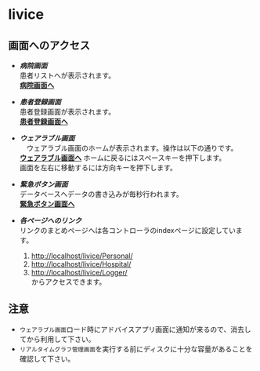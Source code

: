 # livice   


## 画面へのアクセス
- ***病院画面***   
   患者リストへが表示されます。   
   **[病院画面へ](http://localhost/livice/hospital/patient_list)**

- ***患者登録画面***   
   患者登録画面が表示されます。   
   **[患者登録画面へ](http://localhost/livice/hospital/patient_insert)**

- ***ウェアラブル画面***   
　ウェアラブル画面のホームが表示されます。操作は以下の通りです。   
   **[ウェアラブル画面へ](http://localhost/livice/Personal/home)**
      ホームに戻るにはスペースキーを押下します。   
      画面を左右に移動するには方向キーを押下します。   

- ***緊急ボタン画面***   
  データベースへデータの書き込みが毎秒行われます。  
   **[緊急ボタン画面へ](http://localhost/livice/Persoanl/emergency_operation)**

- ***各ページへのリンク***   
  リンクのまとめページへは各コントローラのindexページに設定しています。
  1. [http://localhost/livice/Personal/](http://localhost/livice/Personal/)
  2. [http://localhost/livice/Hospital/](http://localhost/livice/Hospital/)
  3. [http://localhost/livice/Logger/](http://localhost/livice/Logger/)   
からアクセスできます。   

## 注意
- `ウェアラブル画面`ロード時にアドバイスアプリ画面に通知が来るので、消去してから利用して下さい。
- `リアルタイムグラフ管理画面`を実行する前にディスクに十分な容量があることを確認して下さい。

